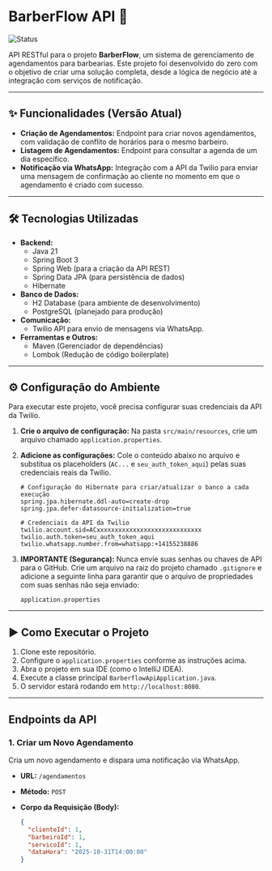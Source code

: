 # BarberFlow API 💈

![Status](https://img.shields.io/badge/status-em%20desenvolvimento-yellow)

API RESTful para o projeto **BarberFlow**, um sistema de gerenciamento de agendamentos para barbearias. Este projeto foi desenvolvido do zero com o objetivo de criar uma solução completa, desde a lógica de negócio até a integração com serviços de notificação.

---

## ✨ Funcionalidades (Versão Atual)

- **Criação de Agendamentos:** Endpoint para criar novos agendamentos, com validação de conflito de horários para o mesmo barbeiro.
- **Listagem de Agendamentos:** Endpoint para consultar a agenda de um dia específico.
- **Notificação via WhatsApp:** Integração com a API da Twilio para enviar uma mensagem de confirmação ao cliente no momento em que o agendamento é criado com sucesso.

---

## 🛠️ Tecnologias Utilizadas

- **Backend:**
    - Java 21
    - Spring Boot 3
    - Spring Web (para a criação da API REST)
    - Spring Data JPA (para persistência de dados)
    - Hibernate
- **Banco de Dados:**
    - H2 Database (para ambiente de desenvolvimento)
    - PostgreSQL (planejado para produção)
- **Comunicação:**
    - Twilio API para envio de mensagens via WhatsApp.
- **Ferramentas e Outros:**
    - Maven (Gerenciador de dependências)
    - Lombok (Redução de código boilerplate)

---

## ⚙️ Configuração do Ambiente

Para executar este projeto, você precisa configurar suas credenciais da API da Twilio.

1.  **Crie o arquivo de configuração:** Na pasta `src/main/resources`, crie um arquivo chamado `application.properties`.

2.  **Adicione as configurações:** Cole o conteúdo abaixo no arquivo e substitua os placeholders (`AC...` e `seu_auth_token_aqui`) pelas suas credenciais reais da Twilio.

    ```properties
    # Configuração do Hibernate para criar/atualizar o banco a cada execução
    spring.jpa.hibernate.ddl-auto=create-drop
    spring.jpa.defer-datasource-initialization=true

    # Credenciais da API da Twilio
    twilio.account.sid=ACxxxxxxxxxxxxxxxxxxxxxxxxxxxxx
    twilio.auth.token=seu_auth_token_aqui
    twilio.whatsapp.number.from=whatsapp:+14155238886
    ```

3.  **IMPORTANTE (Segurança):** Nunca envie suas senhas ou chaves de API para o GitHub. Crie um arquivo na raiz do projeto chamado `.gitignore` e adicione a seguinte linha para garantir que o arquivo de propriedades com suas senhas não seja enviado:
    ```
    application.properties
    ```

---

## ▶️ Como Executar o Projeto

1.  Clone este repositório.
2.  Configure o `application.properties` conforme as instruções acima.
3.  Abra o projeto em sua IDE (como o IntelliJ IDEA).
4.  Execute a classe principal `BarberflowApiApplication.java`.
5.  O servidor estará rodando em `http://localhost:8080`.

---

## Endpoints da API

### 1. Criar um Novo Agendamento

Cria um novo agendamento e dispara uma notificação via WhatsApp.

- **URL:** `/agendamentos`
- **Método:** `POST`
- **Corpo da Requisição (Body):**

  ```json
  {
    "clienteId": 1,
    "barbeiroId": 1,
    "servicoId": 1,
    "dataHora": "2025-10-31T14:00:00"
  }